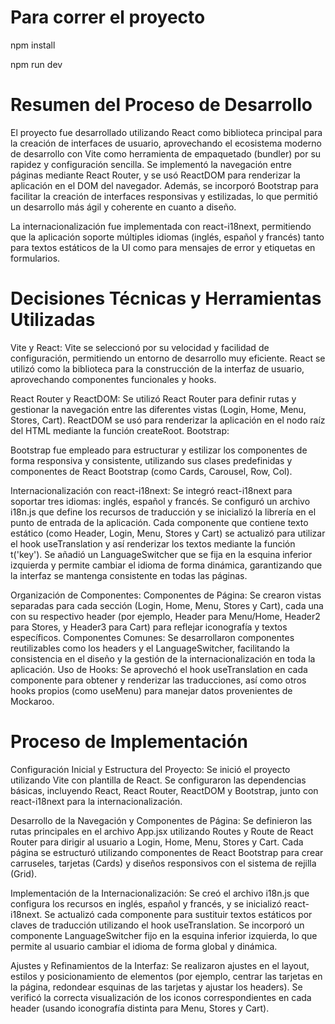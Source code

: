 # Para correr el proyecto
npm install

npm run dev

# Resumen del Proceso de Desarrollo
El proyecto fue desarrollado utilizando React como biblioteca principal para la creación de interfaces de usuario, aprovechando el ecosistema moderno de desarrollo con Vite como herramienta de empaquetado (bundler) por su rapidez y configuración sencilla. Se implementó la navegación entre páginas mediante React Router, y se usó ReactDOM para renderizar la aplicación en el DOM del navegador. Además, se incorporó Bootstrap para facilitar la creación de interfaces responsivas y estilizadas, lo que permitió un desarrollo más ágil y coherente en cuanto a diseño.

La internacionalización fue implementada con react-i18next, permitiendo que la aplicación soporte múltiples idiomas (inglés, español y francés) tanto para textos estáticos de la UI como para mensajes de error y etiquetas en formularios.

# Decisiones Técnicas y Herramientas Utilizadas

Vite y React:
Vite se seleccionó por su velocidad y facilidad de configuración, permitiendo un entorno de desarrollo muy eficiente.
React se utilizó como la biblioteca para la construcción de la interfaz de usuario, aprovechando componentes funcionales y hooks.

React Router y ReactDOM:
Se utilizó React Router para definir rutas y gestionar la navegación entre las diferentes vistas (Login, Home, Menu, Stores, Cart).
ReactDOM se usó para renderizar la aplicación en el nodo raíz del HTML mediante la función createRoot.
Bootstrap:

Bootstrap fue empleado para estructurar y estilizar los componentes de forma responsiva y consistente, utilizando sus clases predefinidas y componentes de React Bootstrap (como Cards, Carousel, Row, Col).

Internacionalización con react-i18next:
Se integró react-i18next para soportar tres idiomas: inglés, español y francés.
Se configuró un archivo i18n.js que define los recursos de traducción y se inicializó la librería en el punto de entrada de la aplicación.
Cada componente que contiene texto estático (como Header, Login, Menu, Stores y Cart) se actualizó para utilizar el hook useTranslation y así renderizar los textos mediante la función t('key').
Se añadió un LanguageSwitcher que se fija en la esquina inferior izquierda y permite cambiar el idioma de forma dinámica, garantizando que la interfaz se mantenga consistente en todas las páginas.

Organización de Componentes:
Componentes de Página: Se crearon vistas separadas para cada sección (Login, Home, Menu, Stores y Cart), cada una con su respectivo header (por ejemplo, Header para Menu/Home, Header2 para Stores, y Header3 para Cart) para reflejar iconografía y textos específicos.
Componentes Comunes: Se desarrollaron componentes reutilizables como los headers y el LanguageSwitcher, facilitando la consistencia en el diseño y la gestión de la internacionalización en toda la aplicación.
Uso de Hooks: Se aprovechó el hook useTranslation en cada componente para obtener y renderizar las traducciones, así como otros hooks propios (como useMenu) para manejar datos provenientes de Mockaroo.

# Proceso de Implementación

Configuración Inicial y Estructura del Proyecto:
Se inició el proyecto utilizando Vite con plantilla de React.
Se configuraron las dependencias básicas, incluyendo React, React Router, ReactDOM y Bootstrap, junto con react-i18next para la internacionalización.

Desarrollo de la Navegación y Componentes de Página:
Se definieron las rutas principales en el archivo App.jsx utilizando Routes y Route de React Router para dirigir al usuario a Login, Home, Menu, Stores y Cart.
Cada página se estructuró utilizando componentes de React Bootstrap para crear carruseles, tarjetas (Cards) y diseños responsivos con el sistema de rejilla (Grid).

Implementación de la Internacionalización:
Se creó el archivo i18n.js que configura los recursos en inglés, español y francés, y se inicializó react-i18next.
Se actualizó cada componente para sustituir textos estáticos por claves de traducción utilizando el hook useTranslation.
Se incorporó un componente LanguageSwitcher fijo en la esquina inferior izquierda, lo que permite al usuario cambiar el idioma de forma global y dinámica.

Ajustes y Refinamientos de la Interfaz:
Se realizaron ajustes en el layout, estilos y posicionamiento de elementos (por ejemplo, centrar las tarjetas en la página, redondear esquinas de las tarjetas y ajustar los headers).
Se verificó la correcta visualización de los iconos correspondientes en cada header (usando iconografía distinta para Menu, Stores y Cart).

